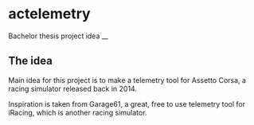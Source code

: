# actelemetry

Bachelor thesis project idea
__

## The idea

Main idea for this project is to make a telemetry tool for Assetto Corsa, a racing simulator released back in 2014.

Inspiration is taken from Garage61, a great, free to use telemetry tool for iRacing, which is another racing simulator.

